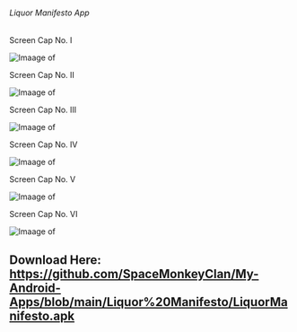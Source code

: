 ###### Liquor Manifesto App

Screen Cap No. I

![Imaage of ](https://github.com/SpaceMonkeyClan/My-Android-Apps/blob/main/Liquor%20Manifesto/DrinksFeature.png)

Screen Cap No. II

![Imaage of](https://github.com/SpaceMonkeyClan/My-Android-Apps/blob/main/Liquor%20Manifesto/Screenshot_20201107-125959_Liquor%20Manifesto.jpg)

Screen Cap No. III

![Imaage of](https://github.com/SpaceMonkeyClan/My-Android-Apps/blob/main/Liquor%20Manifesto/Screenshot_20201107-130025_Liquor%20Manifesto.jpg)

Screen Cap No. IV

![Imaage of](https://github.com/SpaceMonkeyClan/My-Android-Apps/blob/main/Liquor%20Manifesto/Screenshot_20201107-130119_Liquor%20Manifesto.jpg)

Screen Cap No. V

![Imaage of](https://github.com/SpaceMonkeyClan/My-Android-Apps/blob/main/Liquor%20Manifesto/Screenshot_20201107-130151_Liquor%20Manifesto.jpg)


Screen Cap No. VI

![Imaage of](https://github.com/SpaceMonkeyClan/My-Android-Apps/blob/main/Liquor%20Manifesto/Screenshot_20201107-130046_Liquor%20Manifesto.jpg)

## Download Here: https://github.com/SpaceMonkeyClan/My-Android-Apps/blob/main/Liquor%20Manifesto/LiquorManifesto.apk
